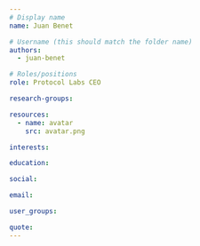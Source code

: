 ```yaml
---
# Display name
name: Juan Benet

# Username (this should match the folder name)
authors:
  - juan-benet

# Roles/positions
role: Protocol Labs CEO

research-groups:

resources:
  - name: avatar
    src: avatar.png

interests:

education:

social:

email:

user_groups:

quote:
---
```

